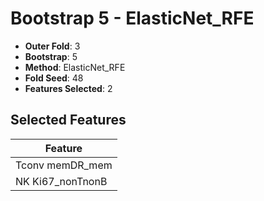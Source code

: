 # Bootstrap 5 - ElasticNet_RFE

- **Outer Fold**: 3
- **Bootstrap**: 5
- **Method**: ElasticNet_RFE
- **Fold Seed**: 48
- **Features Selected**: 2

## Selected Features

| Feature |
|---------|
| Tconv memDR_mem |
| NK Ki67_nonTnonB |

